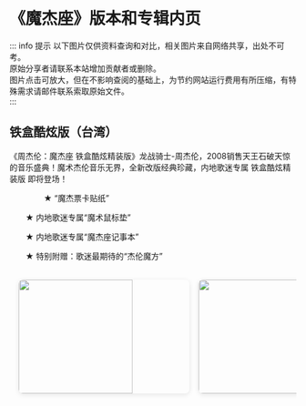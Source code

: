 # 《魔杰座》版本和专辑内页

::: info 提示
以下图片仅供资料查询和对比，相关图片来自网络共享，出处不可考。<br>
原始分享者请联系本站增加贡献者或删除。<br>
图片点击可放大，但在不影响查阅的基础上，为节约网站运行费用有所压缩，有特殊需求请邮件联系索取原始文件。<br>
:::

## 铁盒酷炫版（台湾）
《周杰伦：魔杰座 铁盒酷炫精装版》龙战骑士-周杰伦，2008销售天王石破天惊的音乐盛典！魔术杰伦音乐无界，全新改版经典珍藏，内地歌迷专属 铁盒酷炫精装版 即将登场！

　　
　　★ “魔杰票卡贴纸”

　　★ 内地歌迷专属“魔术鼠标垫”

　　★ 内地歌迷专属“魔杰座记事本”

　　★ 特别附赠：歌迷最期待的“杰伦魔方”
<!-- markdownlint-disable -->

<div class="image-scroll-container">
  <div class="image-scroll-wrapper">
    <div class="image-scroll-content">
      <img src="//public.jaychou.wiki/composition/cd/2008-魔杰座[铁盒酷炫版][台湾]/back.jpg/yss+sy" />
      <img src="//public.jaychou.wiki/composition/cd/2008-魔杰座[铁盒酷炫版][台湾]/cover.jpg/yss+sy" />
      <img src="//public.jaychou.wiki/composition/cd/2008-魔杰座[铁盒酷炫版][台湾]/内1.jpg/yss+sy" />
      <img src="//public.jaychou.wiki/composition/cd/2008-魔杰座[铁盒酷炫版][台湾]/内2.jpg/yss+sy" />
      <img src="//public.jaychou.wiki/composition/cd/2008-魔杰座[铁盒酷炫版][台湾]/内3.jpg/yss+sy" />
      <img src="//public.jaychou.wiki/composition/cd/2008-魔杰座[铁盒酷炫版][台湾]/内4.jpg/yss+sy" />
      <img src="//public.jaychou.wiki/composition/cd/2008-魔杰座[铁盒酷炫版][台湾]/内5.jpg/yss+sy" />
      <img src="//public.jaychou.wiki/composition/cd/2008-魔杰座[铁盒酷炫版][台湾]/内6.jpg/yss+sy" />
      <img src="//public.jaychou.wiki/composition/cd/2008-魔杰座[铁盒酷炫版][台湾]/内7.jpg/yss+sy" />
      <img src="//public.jaychou.wiki/composition/cd/2008-魔杰座[铁盒酷炫版][台湾]/内8.jpg/yss+sy" />
      <img src="//public.jaychou.wiki/composition/cd/2008-魔杰座[铁盒酷炫版][台湾]/内9.jpg/yss+sy" />
      <img src="//public.jaychou.wiki/composition/cd/2008-魔杰座[铁盒酷炫版][台湾]/内10.jpg/yss+sy" />
      <img src="//public.jaychou.wiki/composition/cd/2008-魔杰座[铁盒酷炫版][台湾]/内11.jpg/yss+sy" />
      <img src="//public.jaychou.wiki/composition/cd/2008-魔杰座[铁盒酷炫版][台湾]/disc.jpg/yss+sy" />
    </div>
  </div>
  
  <!-- 放大预览模态框 -->
  <div class="image-modal" id="imageModal">
    <span class="close">&times;</span>
    <img class="modal-content" id="modalImage">
  </div>
</div>

<style>
.image-scroll-container {
  width: 100%;
  overflow: hidden;
  position: relative;
  margin: 1rem 0;
}

.image-scroll-wrapper {
  overflow-x: auto;
  -webkit-overflow-scrolling: touch; /* 优化移动端滚动 */
  padding: 1rem 0;
}

.image-scroll-content {
  display: flex;
  gap: 1rem;
  padding: 0 1rem;
  min-width: max-content; /* 保持内容不换行 */
}

.image-scroll-content img {
  height: 200px;
  min-width: 300px;
  object-fit: cover;
  border-radius: 8px;
  cursor: zoom-in;
  transition: transform 0.2s;
  box-shadow: 0 2px 8px rgba(0,0,0,0.1);
}

.image-scroll-content img:hover {
  transform: scale(1.02);
}

/* 模态框样式 */
.image-modal {
  display: none;
  position: fixed;
  z-index: 999;
  left: 0;
  top: 0;
  width: 100%;
  height: 100%;
  background-color: rgba(0,0,0,0.9);
}

.modal-content {
  margin: auto;
  display: block;
  max-width: 90%;
  max-height: 90vh;
  animation: zoom 0.3s;
}

.close {
  position: absolute;
  top: 15px;
  right: 35px;
  color: white;
  font-size: 40px;
  font-weight: bold;
  cursor: pointer;
}

@keyframes zoom {
  from {transform: scale(0.1)}
  to {transform: scale(1)}
}

@media (max-width: 768px) {
  .image-scroll-content img {
    height: 150px;
    min-width: 200px;
  }
}
</style>

<!-- markdownlint-restore -->

